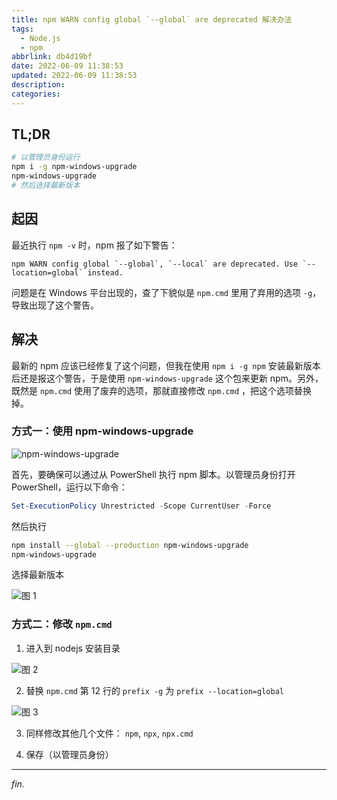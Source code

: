 ```yaml
---
title: npm WARN config global `--global` are deprecated 解决办法
tags:
  - Node.js
  - npm
abbrlink: db4d19bf
date: 2022-06-09 11:38:53
updated: 2022-06-09 11:38:53
description:
categories:
---
```


## TL;DR

```bash
# 以管理员身份运行
npm i -g npm-windows-upgrade
npm-windows-upgrade
# 然后选择最新版本
```

<!-- more -->

## 起因

最近执行 `npm -v` 时，npm 报了如下警告：

```
npm WARN config global `--global`, `--local` are deprecated. Use `--location=global` instead.
```

问题是在 Windows 平台出现的，查了下貌似是 `npm.cmd` 里用了弃用的选项 `-g`，导致出现了这个警告。

## 解决

最新的 npm 应该已经修复了这个问题，但我在使用 `npm i -g npm` 安装最新版本后还是报这个警告，于是使用 `npm-windows-upgrade` 这个包来更新 npm。另外，既然是 `npm.cmd` 使用了废弃的选项，那就直接修改 `npm.cmd` ，把这个选项替换掉。

### 方式一：使用 npm-windows-upgrade

![npm-windows-upgrade](https://github-readme-stats.vercel.app/api/pin/?username=felixrieseberg&repo=npm-windows-upgrade)

首先，要确保可以通过从 PowerShell 执行 npm 脚本。以管理员身份打开 PowerShell，运行以下命令：

```powershell
Set-ExecutionPolicy Unrestricted -Scope CurrentUser -Force
```

然后执行

```bash
npm install --global --production npm-windows-upgrade
npm-windows-upgrade
```

选择最新版本

![图 1](https://pic.rmb.bdstatic.com/bjh/events/192d8487fa5adad5bcecfe083f52219b.png)

### 方式二：修改 `npm.cmd`

1. 进入到 nodejs 安装目录

 ![图 2](https://upload-bbs.mihoyo.com/upload/2022/06/09/260511332/5b5463077bb1d98a3a7e7804bc18767c_601754267090861.png)

2. 替换 `npm.cmd` 第 12 行的 `prefix -g` 为 `prefix --location=global`

 ![图 3](https://pic.rmb.bdstatic.com/bjh/events/a037ae700920c9b683d259a8e6450dbc.png)

3. 同样修改其他几个文件： `npm`, `npx`, `npx.cmd`

4. 保存（以管理员身份）

---
*fin.*
